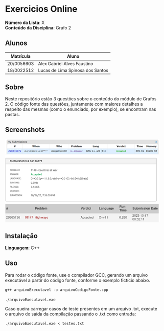 # Exercicios Online

**Número da Lista**: X<br>
**Conteúdo da Disciplina**: Grafo 2<br>

## Alunos
|Matrícula | Aluno |
| -- | -- |
| 20/0056603 |  Alex Gabriel Alves Faustino      |
| 18/0022512 |  Lucas de Lima Spinosa dos Santos |

## Sobre 

Neste repositório estão 3 questões sobre o conteúdo do módulo de Grafos 2. O código fonte das questões, juntamente com maiores detalhes a respeito das mesmas (como o enunciado, por exemplo), se encontram nas pastas.


## Screenshots

![](./assets/exercicioDjikstra/aceito.png)
![](./assets/exercicioGuerra/accepted.png)
![](./assets/exercicioHighways/accepted.png)

## Instalação 
**Linguagem**: C++<br>

## Uso 

Para rodar o código fonte, use o compilador GCC, gerando um arquivo executável a partir do código fonte, conforme o exemplo fictício abaixo.

    g++ arquivoExecutavel -o arquivoCodigoFonte.cpp

    ./arquivoExecutavel.exe

Caso queira carregar casos de teste presentes em um arquivo .txt, execute o arquivo de saída da compilação passando o .txt como entrada:

    ./arquivoExecutavel.exe < testes.txt 
